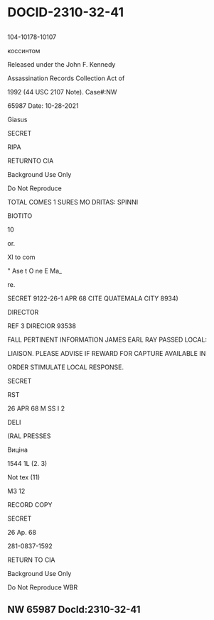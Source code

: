 # DOCID-2310-32-41

##
104-10178-10107

коссинтом

Released under the John F. Kennedy

Assassination Records Collection Act of

1992 (44 USC 2107 Note). Case#:NW

65987 Date: 10-28-2021

Giasus

SECRET

RIPA

RETURNTO CIA

Background Use Only

Do Not Reproduce

TOTAL COMES 1 SURES MO DRITAS: SPINNI

BIOTITO

10

or.

Xl to com

" Ase t O ne E Ma_

re.

SECRET 9122-26-1 APR 68 CITE QUATEMALA CITY 8934)

DIRECTOR

REF 3 DIRECIOR 93538

FALL PERTINENT INFORMATION JAMES EARL RAY PASSED LOCAL:

LIAISON. PLEASE ADVISE IF REWARD FOR CAPTURE AVAILABLE IN

ORDER STIMULATE LOCAL RESPONSE.

SECRET

RST

26 APR 68 M SS I 2

DELI

(RAL PRESSES

Виціна

1544 1L (2. 3)

Not tex (11)

M3 12

RECORD COPY

SECRET

26 Ap. 68

281-0837-1592

RETURN TO CIA

Background Use Only

Do Not Reproduce WBR

NW 65987 Docld:2310-32-41
---

